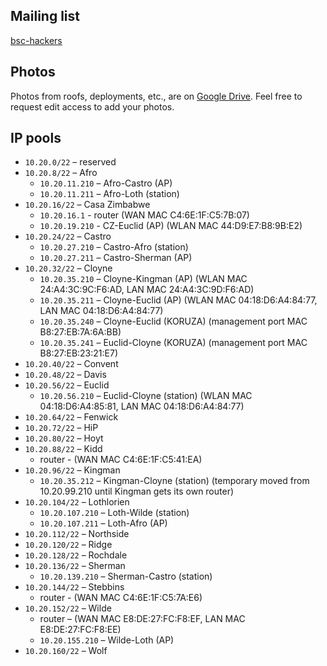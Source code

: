 ## Mailing list ##

[bsc-hackers](https://common.tnode.com/sympa/info/bsc-hackers)

## Photos ##

Photos from roofs, deployments, etc., are on [Google Drive](https://drive.google.com/folderview?id=0Bz0lCyRxvUUTflpZSTBYY2UwVUR0ODVIcG1mbzZjT290M2tqRGJkU1Azb0VoSmk5cjRmS00&usp=sharing). Feel free to request edit access to add your photos.

## IP pools ##

* `10.20.0/22` – reserved
* `10.20.8/22` – Afro
  * `10.20.11.210` – Afro-Castro (AP)
  * `10.20.11.211` – Afro-Loth (station)
* `10.20.16/22` – Casa Zimbabwe
  * `10.20.16.1` - router (WAN MAC C4:6E:1F:C5:7B:07)
  * `10.20.19.210` - CZ-Euclid (AP) (WLAN MAC 44:D9:E7:B8:9B:E2)
* `10.20.24/22` – Castro
  * `10.20.27.210` – Castro-Afro (station)
  * `10.20.27.211` – Castro-Sherman (AP)
* `10.20.32/22` – Cloyne
  * `10.20.35.210` – Cloyne-Kingman (AP) (WLAN MAC 24:A4:3C:9C:F6:AD, LAN MAC 24:A4:3C:9D:F6:AD)
  * `10.20.35.211` – Cloyne-Euclid (AP) (WLAN MAC 04:18:D6:A4:84:77, LAN MAC 04:18:D6:A4:84:77)
  * `10.20.35.240` – Cloyne-Euclid (KORUZA) (management port MAC B8:27:EB:7A:6A:BB)
  * `10.20.35.241` – Euclid-Cloyne (KORUZA) (management port MAC B8:27:EB:23:21:E7)
* `10.20.40/22` – Convent
* `10.20.48/22` – Davis
* `10.20.56/22` – Euclid
  * `10.20.56.210` – Euclid-Cloyne (station) (WLAN MAC 04:18:D6:A4:85:81, LAN MAC 04:18:D6:A4:84:77)
* `10.20.64/22` – Fenwick
* `10.20.72/22` – HiP
* `10.20.80/22` – Hoyt
* `10.20.88/22` – Kidd
  * router - (WAN MAC C4:6E:1F:C5:41:EA)
* `10.20.96/22` – Kingman
  * `10.20.35.212` – Kingman-Cloyne (station) (temporary moved from 10.20.99.210 until Kingman gets its own router)
* `10.20.104/22` – Lothlorien
  * `10.20.107.210` – Loth-Wilde (station)
  * `10.20.107.211` – Loth-Afro (AP)
* `10.20.112/22` – Northside
* `10.20.120/22` – Ridge
* `10.20.128/22` – Rochdale
* `10.20.136/22` – Sherman
  * `10.20.139.210` – Sherman-Castro (station)
* `10.20.144/22` – Stebbins
  * router - (WAN MAC C4:6E:1F:C5:7A:E6)
* `10.20.152/22` – Wilde
  * router – (WAN MAC E8:DE:27:FC:F8:EF, LAN MAC E8:DE:27:FC:F8:EE)
  * `10.20.155.210` – Wilde-Loth (AP)
* `10.20.160/22` – Wolf
